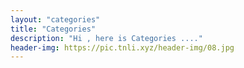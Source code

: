 ```yaml
---
layout: "categories"
title: "Categories"
description: "Hi , here is Categories ...."
header-img: https://pic.tnli.xyz/header-img/08.jpg
---
```

